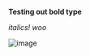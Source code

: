 **Testing out bold type**

*italics! woo*

![image](https://i.pinimg.com/236x/ed/20/22/ed2022903da2d2c196c58491d3345e90--keroppi-sanrio-characters.jpg)
